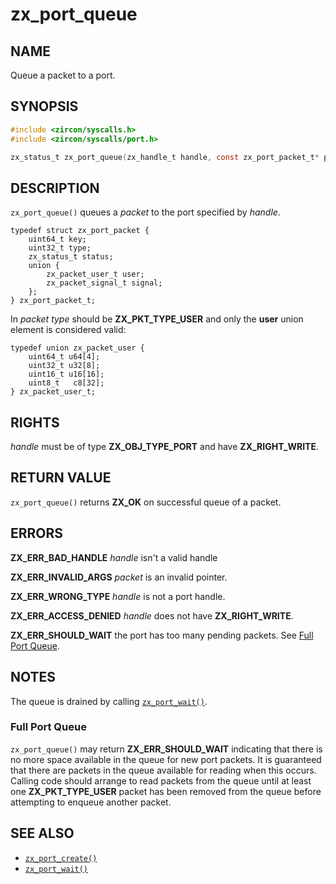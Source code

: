 # zx_port_queue

## NAME

<!-- Updated by update-docs-from-fidl, do not edit. -->

Queue a packet to a port.

## SYNOPSIS

<!-- Updated by update-docs-from-fidl, do not edit. -->

```c
#include <zircon/syscalls.h>
#include <zircon/syscalls/port.h>

zx_status_t zx_port_queue(zx_handle_t handle, const zx_port_packet_t* packet);
```

## DESCRIPTION

`zx_port_queue()` queues a *packet* to the port specified
by *handle*.

```
typedef struct zx_port_packet {
    uint64_t key;
    uint32_t type;
    zx_status_t status;
    union {
        zx_packet_user_t user;
        zx_packet_signal_t signal;
    };
} zx_port_packet_t;

```

In *packet* *type* should be **ZX_PKT_TYPE_USER** and only the **user**
union element is considered valid:

```
typedef union zx_packet_user {
    uint64_t u64[4];
    uint32_t u32[8];
    uint16_t u16[16];
    uint8_t   c8[32];
} zx_packet_user_t;

```

## RIGHTS

<!-- Updated by update-docs-from-fidl, do not edit. -->

*handle* must be of type **ZX_OBJ_TYPE_PORT** and have **ZX_RIGHT_WRITE**.

## RETURN VALUE

`zx_port_queue()` returns **ZX_OK** on successful queue of a packet.

## ERRORS

**ZX_ERR_BAD_HANDLE** *handle* isn't a valid handle

**ZX_ERR_INVALID_ARGS** *packet* is an invalid pointer.

**ZX_ERR_WRONG_TYPE** *handle* is not a port handle.

**ZX_ERR_ACCESS_DENIED** *handle* does not have **ZX_RIGHT_WRITE**.

**ZX_ERR_SHOULD_WAIT** the port has too many pending packets. See [Full Port
Queue](#full-port-queue).

## NOTES

The queue is drained by calling [`zx_port_wait()`].

### Full Port Queue

`zx_port_queue()` may return **ZX_ERR_SHOULD_WAIT** indicating that
there is no more space available in the queue for new port packets.
It is guaranteed that there are packets in the queue available for
reading when this occurs. Calling code should arrange to read packets
from the queue until at least one **ZX_PKT_TYPE_USER** packet has
been removed from the queue before attempting to enqueue another
packet.


## SEE ALSO

 - [`zx_port_create()`]
 - [`zx_port_wait()`]

<!-- References updated by update-docs-from-fidl, do not edit. -->

[`zx_port_create()`]: port_create.md
[`zx_port_wait()`]: port_wait.md
